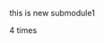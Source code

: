 <!--
 * @Name: 
 * @Description: 
 * @Author: 刘燕保
 * @Date: 2021-09-07 19:57:22
-->
this is new submodule1

4 times
